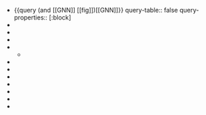 - {{query (and [[GNN]] [[fig]])[[GNN]]}}
  query-table:: false
  query-properties:: [:block]
-
-
-
-
	-
-
-
-
-
-
-
-
